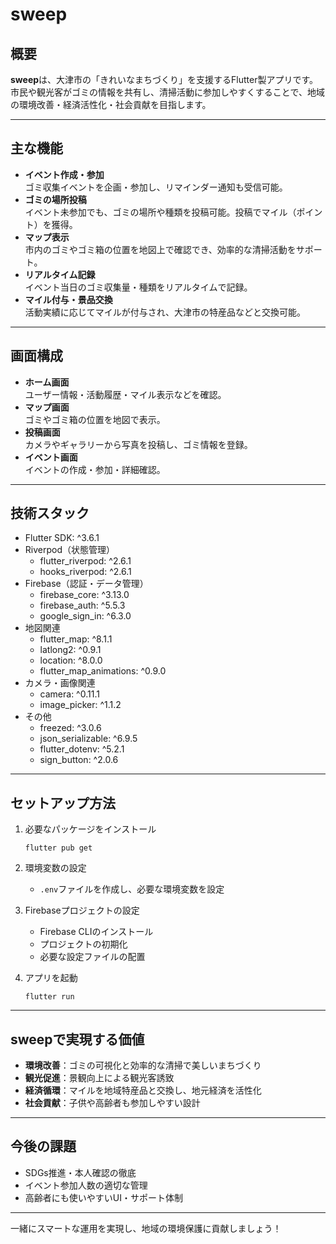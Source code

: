 # sweep

## 概要

**sweep**は、大津市の「きれいなまちづくり」を支援するFlutter製アプリです。
市民や観光客がゴミの情報を共有し、清掃活動に参加しやすくすることで、地域の環境改善・経済活性化・社会貢献を目指します。

---

## 主な機能

- **イベント作成・参加**  
  ゴミ収集イベントを企画・参加し、リマインダー通知も受信可能。
- **ゴミの場所投稿**  
  イベント未参加でも、ゴミの場所や種類を投稿可能。投稿でマイル（ポイント）を獲得。
- **マップ表示**  
  市内のゴミやゴミ箱の位置を地図上で確認でき、効率的な清掃活動をサポート。
- **リアルタイム記録**  
  イベント当日のゴミ収集量・種類をリアルタイムで記録。
- **マイル付与・景品交換**  
  活動実績に応じてマイルが付与され、大津市の特産品などと交換可能。

---

## 画面構成

- **ホーム画面**  
  ユーザー情報・活動履歴・マイル表示などを確認。
- **マップ画面**  
  ゴミやゴミ箱の位置を地図で表示。
- **投稿画面**  
  カメラやギャラリーから写真を投稿し、ゴミ情報を登録。
- **イベント画面**  
  イベントの作成・参加・詳細確認。

---

## 技術スタック

- Flutter SDK: ^3.6.1
- Riverpod（状態管理）
  - flutter_riverpod: ^2.6.1
  - hooks_riverpod: ^2.6.1
- Firebase（認証・データ管理）
  - firebase_core: ^3.13.0
  - firebase_auth: ^5.5.3
  - google_sign_in: ^6.3.0
- 地図関連
  - flutter_map: ^8.1.1
  - latlong2: ^0.9.1
  - location: ^8.0.0
  - flutter_map_animations: ^0.9.0
- カメラ・画像関連
  - camera: ^0.11.1
  - image_picker: ^1.1.2
- その他
  - freezed: ^3.0.6
  - json_serializable: ^6.9.5
  - flutter_dotenv: ^5.2.1
  - sign_button: ^2.0.6

---

## セットアップ方法

1. 必要なパッケージをインストール
   ```
   flutter pub get
   ```

2. 環境変数の設定
   - `.env`ファイルを作成し、必要な環境変数を設定

3. Firebaseプロジェクトの設定
   - Firebase CLIのインストール
   - プロジェクトの初期化
   - 必要な設定ファイルの配置

4. アプリを起動
   ```
   flutter run
   ```

---

## sweepで実現する価値

- **環境改善**：ゴミの可視化と効率的な清掃で美しいまちづくり
- **観光促進**：景観向上による観光客誘致
- **経済循環**：マイルを地域特産品と交換し、地元経済を活性化
- **社会貢献**：子供や高齢者も参加しやすい設計

---

## 今後の課題

- SDGs推進・本人確認の徹底
- イベント参加人数の適切な管理
- 高齢者にも使いやすいUI・サポート体制

---

一緒にスマートな運用を実現し、地域の環境保護に貢献しましょう！
